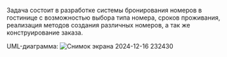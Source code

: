 Задача состоит в разработке системы бронирования номеров в гостинице с возможностью выбора типа номера,
сроков проживания, реализация методов создания различных номеров, а так же конструирование заказа.

UML-диаграмма:
![Снимок экрана 2024-12-16 232430](https://github.com/user-attachments/assets/20918a75-fd27-40d0-a61b-82c7aefadb26)


